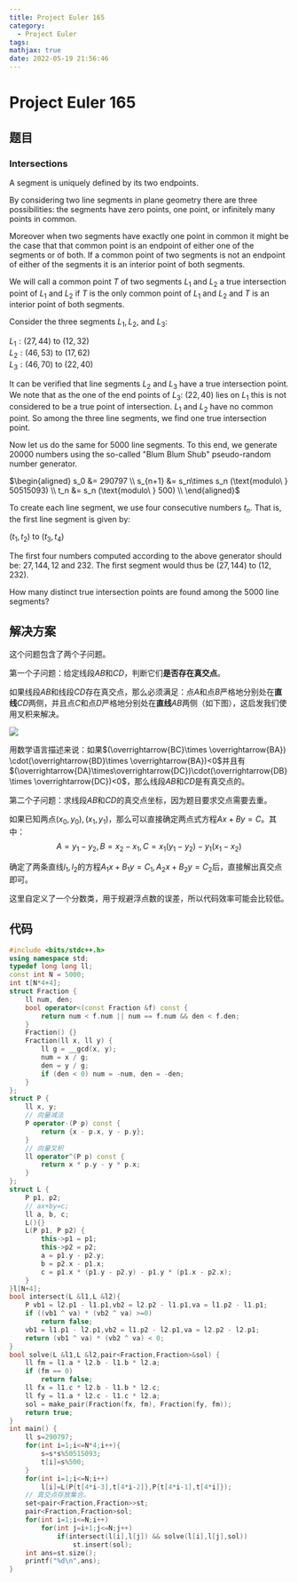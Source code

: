 ```yaml
---
title: Project Euler 165
category:
  - Project Euler
tags:
mathjax: true
date: 2022-05-19 21:56:46
---
```


<escape><!-- more --></escape>

# Project Euler 165

## 题目

### Intersections

A segment is uniquely defined by its two endpoints.

By considering two line segments in plane geometry there are three possibilities: the segments have zero points, one point, or infinitely many points in common.

Moreover when two segments have exactly one point in common it might be the case that that common point is an endpoint of either one of the segments or of both. If a common point of two segments is not an endpoint of either of the segments it is an interior point of both segments.

We will call a common point $T$ of two segments $L_1$ and $L_2$ a true intersection point of $L_1$ and $L_2$  if $T$ is the only common point of $L_1$ and $L_2$  and $T$ is an interior point of both segments.

Consider the three segments $L_1, L_2$, and $L_3$:

$L_1: (27, 44)$ to $(12, 32)$<br>
$L_2: (46, 53)$ to $(17, 62)$<br>
$L_3: (46, 70)$ to $(22, 40)$

It can be verified that line segments $L_2$ and $L_3$ have a true intersection point. We note that as the one of the end points of $L_3$: $(22,40)$ lies on $L_1$ this is not considered to be a true point of intersection. $L_1$ and $L_2$ have no common point. So among the three line segments, we find one true intersection point.

Now let us do the same for $5000$ line segments. To this end, we generate $20000$ numbers using the so-called "Blum Blum Shub" pseudo-random number generator.

$\begin{aligned}
s_0 &= 290797 \\
s_{n+1} &= s_n\times s_n (\text{modulo\ } 50515093) \\
t_n &= s_n (\text{modulo\ } 500) \\
\end{aligned}$

To create each line segment, we use four consecutive numbers $t_n$. That is, the first line segment is given by:

$(t_1, t_2)$ to $(t_3, t_4)$

The first four numbers computed according to the above generator should be: $27, 144, 12$ and $232$. The first segment would thus be $(27,144)$ to $(12,232)$.

How many distinct true intersection points are found among the $5000$ line segments?

## 解决方案

这个问题包含了两个子问题。

第一个子问题：给定线段$AB$和$CD$，判断它们**是否存在真交点**。

如果线段$AB$和线段$CD$存在真交点，那么必须满足：点$A$和点$B$严格地分别处在**直线**$CD$两侧，并且点$C$和点$D$严格地分别处在**直线**$AB$两侧（如下图），这启发我们使用叉积来解决。

![](../images/p165-1.png)

用数学语言描述来说：如果$(\overrightarrow{BC}\times \overrightarrow{BA}) \cdot(\overrightarrow{BD}\times \overrightarrow{BA})<0$并且有$(\overrightarrow{DA}\times\overrightarrow{DC})\cdot(\overrightarrow{DB}\times \overrightarrow{DC})<0$，那么线段$AB$和$CD$是有真交点的。

第二个子问题：求线段$AB$和$CD$的真交点坐标，因为题目要求交点需要去重。

如果已知两点$(x_0,y_0),(x_1,y_1)$，那么可以直接确定两点式方程$Ax+By=C$。其中：
$$A=y_1-y_2,B=x_2-x_1,C=x_1(y_1-y_2)-y_1(x_1-x_2)$$

确定了两条直线$l_1,l_2$的方程$A_1x+B_1y=C_1,A_2x+B_2y=C_2$后，直接解出真交点即可。

这里自定义了一个分数类，用于规避浮点数的误差，所以代码效率可能会比较低。

## 代码

```C++
#include <bits/stdc++.h>
using namespace std;
typedef long long ll;
const int N = 5000;
int t[N*4+4];
struct Fraction {
    ll num, den;
    bool operator<(const Fraction &f) const {
        return num < f.num || num == f.num && den < f.den;
    }
    Fraction() {}
    Fraction(ll x, ll y) {
        ll g = __gcd(x, y);
        num = x / g;
        den = y / g;
        if (den < 0) num = -num, den = -den;
    }
};
struct P {
    ll x, y;
    // 向量减法
    P operator-(P p) const {
        return {x - p.x, y - p.y};
    }
    // 向量叉积
    ll operator^(P p) const {
        return x * p.y - y * p.x;
    }
};
struct L {
    P p1, p2;
    // ax+by=c;
    ll a, b, c;
    L(){}
    L(P p1, P p2) {
        this->p1 = p1;
        this->p2 = p2;
        a = p1.y - p2.y;
        b = p2.x - p1.x;
        c = p1.x * (p1.y - p2.y) - p1.y * (p1.x - p2.x);
    }
}l[N+4];
bool intersect(L &l1,L &l2){
    P vb1 = l2.p1 - l1.p1,vb2 = l2.p2 - l1.p1,va = l1.p2 - l1.p1;
    if ((vb1 ^ va) * (vb2 ^ va) >=0)
        return false;
    vb1 = l1.p1 - l2.p1,vb2 = l1.p2 - l2.p1,va = l2.p2 - l2.p1;
    return (vb1 ^ va) * (vb2 ^ va) < 0;
}
bool solve(L &l1,L &l2,pair<Fraction,Fraction>&sol) {
    ll fm = l1.a * l2.b - l1.b * l2.a;
    if (fm == 0)
        return false;
    ll fx = l1.c * l2.b - l1.b * l2.c;
    ll fy = l1.a * l2.c - l1.c * l2.a;
    sol = make_pair(Fraction(fx, fm), Fraction(fy, fm));
    return true;
}
int main() {
    ll s=290797;
    for(int i=1;i<=N*4;i++){
        s=s*s%50515093;
        t[i]=s%500;
    }
    for(int i=1;i<=N;i++)
        l[i]=L(P{t[4*i-3],t[4*i-2]},P{t[4*i-1],t[4*i]});
    // 真交点存放集合。
    set<pair<Fraction,Fraction>>st;
    pair<Fraction,Fraction>sol;
    for(int i=1;i<=N;i++)
        for(int j=i+1;j<=N;j++)
            if(intersect(l[i],l[j]) && solve(l[i],l[j],sol))
                st.insert(sol);
    int ans=st.size();
    printf("%d\n",ans);
}
```
